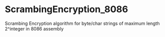 # ScrambingEncryption_8086
Scrambing Encryption algorithm for byte/char strings of maximum length 2^integer in 8086 assembly
